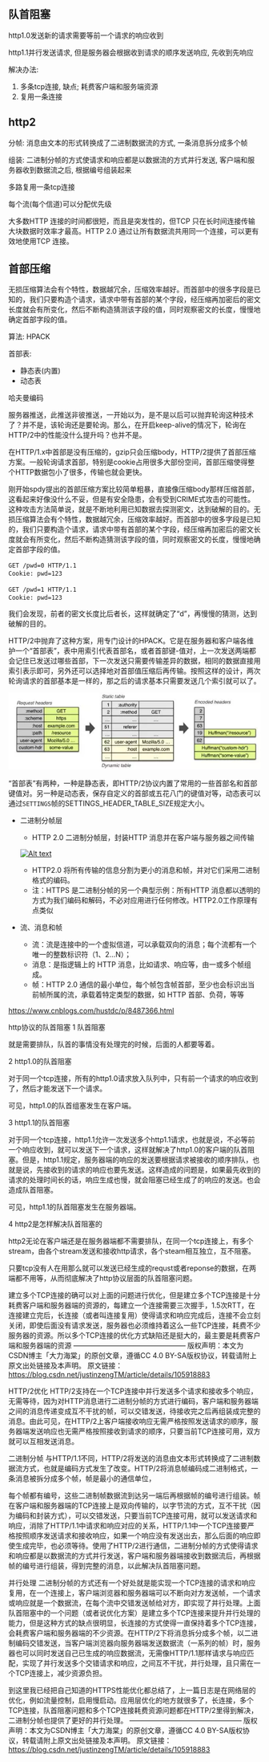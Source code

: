 ## 队首阻塞

http1.0发送新的请求需要等前一个请求的响应收到

http1.1并行发送请求, 但是服务器会根据收到请求的顺序发送响应, 先收到先响应

解决办法: 

1. 多条tcp连接, 缺点; 耗费客户端和服务端资源
2. 复用一条连接

## http2

分帧: 消息由文本的形式转换成了二进制数据流的方式, 一条消息拆分成多个帧

组装: 二进制分帧的方式使请求和响应都是以数据流的方式并行发送, 客户端和服务器收到数据流之后, 根据编号组装起来

多路复用一条tcp连接

每个流(每个信道)可以分配优先级

大多数HTTP 连接的时间都很短，而且是突发性的，但TCP 只在长时间连接传输大块数据时效率才最高。HTTP 2.0 通过让所有数据流共用同一个连接，可以更有效地使用TCP 连接。



## 首部压缩

无损压缩算法会有个特性，数据越冗余，压缩效率越好。而首部中的很多字段是已知的，我们只要构造个请求，请求中带有首部的某个字段，经压缩再加密后的密文长度就会有所变化，然后不断构造猜测该字段的值，同时观察密文的长度，慢慢地确定首部字段的值。



算法: HPACK

首部表:

- 静态表(内置)
- 动态表

哈夫曼编码



服务器推送，此推送非彼推送，一开始以为，是不是以后可以抛弃轮询这种技术了？并不是，该轮询还是要轮询。那么，在开启keep-alive的情况下，轮询在HTTP/2中的性能没什么提升吗？也并不是。

在HTTP/1.x中首部是没有压缩的，gzip只会压缩body，HTTP/2提供了首部压缩方案。一般轮询请求首部，特别是cookie占用很多大部份空间，首部压缩使得整个HTTP数据包小了很多，传输也就会更快。

刚开始spdy提出的首部压缩方案比较简单粗暴，直接像压缩body那样压缩首部，这看起来好像没什么不妥，但是有安全隐患，会有受到CRIME式攻击的可能性。这种攻击方法简单说，就是不断地利用已知数据去探测密文，达到破解的目的。无损压缩算法会有个特性，数据越冗余，压缩效率越好。而首部中的很多字段是已知的，我们只要构造个请求，请求中带有首部的某个字段，经压缩再加密后的密文长度就会有所变化，然后不断构造猜测该字段的值，同时观察密文的长度，慢慢地确定首部字段的值。

```
GET /pwd=0 HTTP/1.1
Cookie: pwd=123

GET /pwd=1 HTTP/1.1
Cookie: pwd=123
```

我们会发现，前者的密文长度比后者长，这样就确定了“d”，再慢慢的猜测，达到破解的目的。

HTTP/2中抛弃了这种方案，用专门设计的HPACK。它是在服务器和客户端各维护一个“首部表”，表中用索引代表首部名，或者首部键-值对，上一次发送两端都会记住已发送过哪些首部，下一次发送只需要传输差异的数据，相同的数据直接用索引表示即可，另外还可以选择地对首部值压缩后再传输。按照这样的设计，两次轮询请求的首部基本是一样的，那之后的请求基本只需要发送几个索引就可以了。

![img](%E9%98%9F%E9%A6%96%E9%98%BB%E5%A1%9E-imgs/2015-10-27_562ee2ca87b49.jpg)

“首部表”有两种，一种是静态表，即HTTP/2协议内置了常用的一些首部名和首部键值对。另一种是动态表，保存自定义的首部或五花八门的键值对等，动态表可以通过`SETTINGS`帧的SETTINGS_HEADER_TABLE_SIZE规定大小。





- 二进制分帧层

  - HTTP 2.0 二进制分帧层，封装HTTP 消息并在客户端与服务器之间传输

  [![Alt text](https://raw.githubusercontent.com/zqjflash/http2-protocol/master/binary-frame-layout.png)](https://raw.githubusercontent.com/zqjflash/http2-protocol/master/binary-frame-layout.png)

  - HTTP2.0 将所有传输的信息分割为更小的消息和帧，并对它们采用二进制格式的编码。
  - 注：HTTPS 是二进制分帧的另一个典型示例：所有HTTP 消息都以透明的方式为我们编码和解码，不必对应用进行任何修改。HTTP2.0工作原理有点类似

- 流、消息和帧

  - 流：流是连接中的一个虚拟信道，可以承载双向的消息；每个流都有一个唯一的整数标识符（1、2…N）；
  - 消息：是指逻辑上的 HTTP 消息，比如请求、响应等，由一或多个帧组成。
  - 帧：HTTP 2.0 通信的最小单位，每个帧包含帧首部，至少也会标识出当前帧所属的流，承载着特定类型的数据，如 HTTP 首部、负荷，等等



https://www.cnblogs.com/hustdc/p/8487366.html

http协议的队首阻塞
1 队首阻塞

就是需要排队，队首的事情没有处理完的时候，后面的人都要等着。

2 http1.0的队首阻塞

对于同一个tcp连接，所有的http1.0请求放入队列中，只有前一个请求的响应收到了，然后才能发送下一个请求。

可见，http1.0的队首组塞发生在客户端。

3 http1.1的队首阻塞

对于同一个tcp连接，http1.1允许一次发送多个http1.1请求，也就是说，不必等前一个响应收到，就可以发送下一个请求，这样就解决了http1.0的客户端的队首阻塞。但是，http1.1规定，服务器端的响应的发送要根据请求被接收的顺序排队，也就是说，先接收到的请求的响应也要先发送。这样造成的问题是，如果最先收到的请求的处理时间长的话，响应生成也慢，就会阻塞已经生成了的响应的发送。也会造成队首阻塞。

可见，http1.1的队首阻塞发生在服务器端。

4 http2是怎样解决队首阻塞的

http2无论在客户端还是在服务器端都不需要排队，在同一个tcp连接上，有多个stream，由各个stream发送和接收http请求，各个steam相互独立，互不阻塞。

只要tcp没有人在用那么就可以发送已经生成的requst或者reponse的数据，在两端都不用等，从而彻底解决了http协议层面的队首阻塞问题。





建立多个TCP连接的确可以对上面的问题进行优化，但是建立多个TCP连接是十分耗费客户端和服务器端的资源的，每建立一个连接需要三次握手，1.5次RTT，在连接建立完后，长连接（或者叫连接复用）使得请求和响应完成后，连接不会立刻关闭，即使后面没有请求发送，服务器也必须维持着这么一些TCP连接，耗费不少服务器的资源。所以多个TCP连接的优化方式缺陷还是挺大的，最主要是耗费客户端和服务器端的资源
————————————————
版权声明：本文为CSDN博主「大力海棠」的原创文章，遵循CC 4.0 BY-SA版权协议，转载请附上原文出处链接及本声明。
原文链接：https://blog.csdn.net/justinzengTM/article/details/105918883



HTTP/2优化
HTTP/2支持在一个TCP连接中并行发送多个请求和接收多个响应，无需等待，因为对HTTP消息进行二进制分帧的方式进行编码，客户端和服务器端之间的消息传递变成互不干扰的帧，可以交错发送，待接收完之后再组装成完整的消息。由此可见，在HTTP/2上客户端接收响应无需严格按照发送请求的顺序，服务器端发送响应也无需严格按照接收到请求的顺序，只要当前TCP连接可用，双方就可以互相发送消息。

二进制分帧
       与HTTP/1.1不同，HTTP/2将发送的消息由文本形式转换成了二进制数据流方式，也就是编码方式发生了改变。HTTP/2将消息帧编码成二进制格式，一条消息被拆分成多个帧，帧是最小的通信单位，

每个帧都有编号，这些二进制帧数据流到达另一端后再根据帧的编号进行组装。帧在客户端和服务器端的TCP连接上是双向传输的，以字节流的方式，互不干扰（因为编码和封装方式），可以交错发送，只要当前TCP连接可用，就可以发送请求和响应，消除了HTTP/1.1中请求和响应对应的关系，HTTP/1.1中一个TCP连接要严格按照顺序发送请求和接收响应，如果一个响应没有发送出去，那么后面的响应即使生成完毕，也必须等待。使用了HTTP/2进行通信，二进制分帧的方式使得请求和响应都是以数据流的方式并行发送，客户端和服务器端接收到数据流后，再根据帧的编号进行组装，得到完整的消息，以此解决队首阻塞问题。

并行处理
二进制分帧的方式还有一个好处就是能实现一个TCP连接的请求和响应复用，在一个连接上，客户端浏览器和服务器端可以不断向对方发送帧，一个请求或响应就是一个数据流，在每个流中交错发送帧给对方，即实现了并行处理。上面队首阻塞中的一个问题（或者说优化方案）是建立多个TCP连接来提升并行处理的能力，但是这种方式的缺点很明显，长连接的方式使得一直保持着多个TCP连接，会耗费客户端和服务器端的不少资源。在HTTP/2下将消息拆分成多个帧，以二进制编码交错发送，当客户端浏览器向服务器端发送数据流（一系列的帧）时，服务器也可以同时发送自己已生成的响应数据流，无需像HTTP/1.1那样请求与响应匹配，实现了并行发送多个交错请求和响应，之间互不干扰，并行处理，且只需在一个TCP连接上，减少资源负担。

到这里我已经把自己知道的HTTPS性能优化都总结了，上一篇日志是在网络层的优化，例如流量控制，启用慢启动。应用层优化的地方就很多了，长连接，多个TCP连接，队首阻塞问题和多个TCP连接耗费资源问题都在HTTP/2里得到解决，二进制分帧也提供了更好的并行处理。
————————————————
版权声明：本文为CSDN博主「大力海棠」的原创文章，遵循CC 4.0 BY-SA版权协议，转载请附上原文出处链接及本声明。
原文链接：https://blog.csdn.net/justinzengTM/article/details/105918883